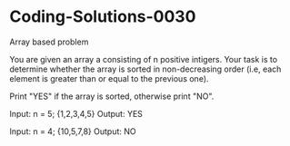 # Coding-Solutions-0030
Array based problem

You are given an array a consisting of n positive intigers. Your task is to determine
whether the array is sorted in non-decreasing order (i.e, each element is greater than or 
equal to the previous one).

Print "YES" if the array is sorted, otherwise print "NO".

Input: n = 5; {1,2,3,4,5}
Output: YES

Input: n = 4; {10,5,7,8}
Output: NO
